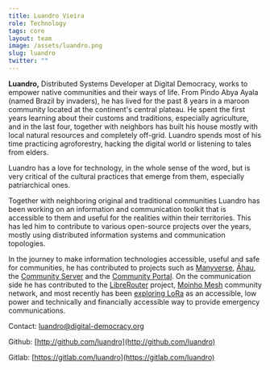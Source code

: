 ```yaml
---
title: Luandro Vieira
role: Technology
tags: core
layout: team
image: /assets/luandro.png
slug: luandro
twitter: ""
---
```

**Luandro,** Distributed Systems Developer at Digital Democracy, works to empower native communities and their ways of life. From Pindo Abya Ayala (named Brazil by invaders), he has lived for the past 8 years in a maroon community located at the continent's central plateau. He spent the first years learning about their customs and traditions, especially agriculture, and in the last four, together with neighbors has built his house mostly with local natural resources and completely off-grid. Luandro spends most of his time practicing agroforestry, hacking the digital world or listening to tales from elders.

Luandro has a love for technology, in the whole sense of the word, but is very critical of the cultural practices that emerge from them, especially patriarchical ones.

Together with neighboring original and traditional communities Luandro has been working on an information and communication toolkit that is accessible to them and useful for the realities within their territories. This has led him to contribute to various open-source projects over the years, mostly using distributed information systems and communication topologies.

In the journey to make information technologies accessible, useful and safe for communities, he has contributed to projects such as [Manyverse](https://www.manyver.se/), [Āhau](https://ahau.io/), the [Community Server](https://gitlab.com/coletivo-coolab/servidor-comunitario) and the [Community Portal](http://portal-comunitario.coolab.org/). On the communication side he has contributed to the [LibreRouter](https://librerouter.org/) project, [Moinho Mesh](https://viewer.scuttlebot.io/%25lIbjvwjLq4hBknipechzRpNLCS2YTGhiDaBHmGDRCVs%3D.sha256) community network, and most recently has been [exploring LoRa](https://viewer.scuttlebot.io/%25hMC%2FIx%2FmnDvk0KYGcvXGo%2FKt8UuegWYz6vB91RyhIKQ%3D.sha256) as an accessible, low power and technically and financially accessible way to provide emergency communications.

Contact: [luandro@digital-democracy.org](mailto:luandro@digital-democracy.org)

Github: [http://github.com/​luandro](http://github.com/luandro)

Gitlab: [https://gitlab.com/​luandro](https://gitlab.com/luandro)